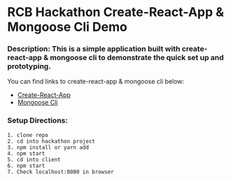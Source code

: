 # RCB Hackathon Create-React-App & Mongoose Cli Demo

### Description: This is a simple application built with create-react-app & mongoose cli to demonstrate the quick set up and prototyping.

You can find links to create-react-app & mongoose cli below:
* [Create-React-App](https://github.com/facebookincubator/create-react-app "Create React App")
* [Mongoose Cli](https://www.npmjs.com/package/mongoose-cli "Mongoose Cli")

### Setup Directions:
```
1. clone repo
2. cd into hackathon project
3. npm install or yarn add  
4. npm start
5. cd into client
6. npm start
7. Check localhost:8080 in browser
